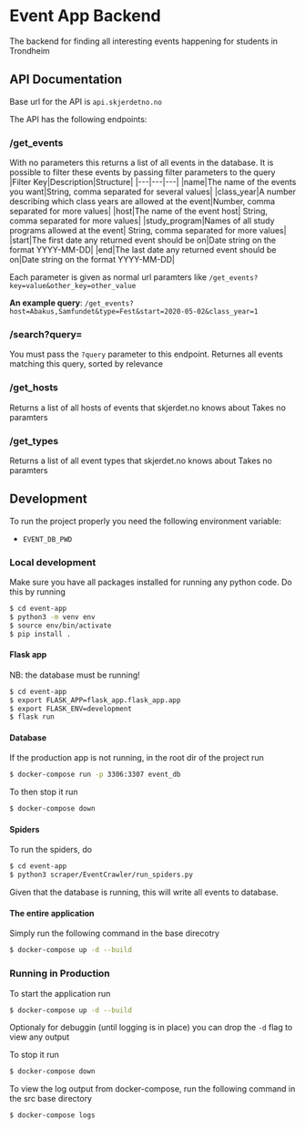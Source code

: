 # Event App Backend 
The backend for finding all interesting events happening for students in Trondheim

## API Documentation
Base url for the API is 
`api.skjerdetno.no`

The API has the following endpoints: 
### /get_events
With no parameters this returns a list of all events in the database.
It is possible to filter these events by passing filter parameters to the query
|Filter Key|Description|Structure|
|---|---|---|
|name|The name of the events you want|String, comma separated for several values|
|class_year|A number describing which class years are allowed at the event|Number, comma separated for more values|
|host|The name of the event host| String, comma separated for more values|
|study_program|Names of all study programs allowed at the event| String, comma separated for more values|
|start|The first date any returned event should be on|Date string on the format YYYY-MM-DD|
|end|The last date any returned event should be on|Date string on the format YYYY-MM-DD|

Each parameter is given as normal url paramters like `/get_events?key=value&other_key=other_value`

**An example query**: 
```/get_events?host=Abakus,Samfundet&type=Fest&start=2020-05-02&class_year=1```

### /search?query=
You must pass the `?query` parameter to this endpoint. Returnes all events matching this query, sorted by relevance

### /get_hosts
Returns a list of all hosts of events that skjerdet.no knows about
Takes no paramters

### /get_types
Returns a list of all event types that skjerdet.no knows about
Takes no paramters

## Development 
To run the project properly you need the following environment variable:
- `EVENT_DB_PWD`



### Local development
Make sure you have all packages installed for running any python code. 
Do this by running
```bash
$ cd event-app
$ python3 -m venv env
$ source env/bin/activate
$ pip install .
```

#### Flask app
NB: the database must be running! 
```bash
$ cd event-app 
$ export FLASK_APP=flask_app.flask_app.app
$ export FLASK_ENV=development
$ flask run 
```

#### Database
If the production app is not running, in the root dir of the project run 

```bash 
$ docker-compose run -p 3306:3307 event_db
```

To then stop it run 
```bash 
$ docker-compose down 
```

#### Spiders
To run the spiders, do

```bash
$ cd event-app
$ python3 scraper/EventCrawler/run_spiders.py
```
Given that the database is running, this will write all events to database.

#### The entire application 
Simply run the following command in the base direcotry
```bash
$ docker-compose up -d --build
```

### Running in Production 
To start the application run 
```bash
$ docker-compose up -d --build
```
Optionaly for debuggin (until logging is in place) you can drop the `-d` flag to view any output

To stop it run 
```bash
$ docker-compose down
```

To view the log output from docker-compose, run the following command in the src base directory
```bash
$ docker-compose logs
```

